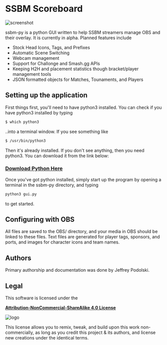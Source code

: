 # SSBM Scoreboard

![screenshot](https://i.imgur.com/63XguWR.png)

ssbm-py is a python GUI written to help SSBM streamers manage OBS and their overlay. It is currently in alpha. Planned features include
  - Stock Head Icons, Tags, and Prefixes
  - Automatic Scene Switching 
  - Webcam management
  - Support for Challonge and Smash.gg APIs
  - Keeping H2H and placement statistics though bracket/player management tools
  - JSON formatted objects for Matches, Tounaments, and Players

## Setting up the application

First things first, you'll need to have python3 installed. You can check if you have python3 installed by typing 
```sh
$ which python3
```
..into a terminal window. If you see something like 
```sh
$ /usr/bin/python3
```
Then it's already installed. If you don't see anything, then you need python3. You can download it from the link below:

### [Download Python Here](https://www.python.org/downloads/)

Once you've got python installed, simply start up the program by opening a terminal in the ssbm-py directory, and typing
```sh
python3 gui.py
```
to get started.

## Configuring with OBS

All files are saved to the OBS/ directory, and your media in OBS should be linked to these files. Text files are generated for player tags, sponsors, and ports, and images for character icons and team names.

## Authors
Primary authorship and documentation was done by Jeffrey Podolski.

## Legal
This software is licensed under the

[**Attribution-NonCommercial-ShareAlike 4.0 License**](https://creativecommons.org/licenses/by-nc-sa/4.0/)

![logo](https://licensebuttons.net/l/by-nc-sa/4.0/88x31.png)

This license allows you to remix, tweak, and build upon this work non-commercially, as long as you credit this project & its authors, and license new creations under the identical terms.



